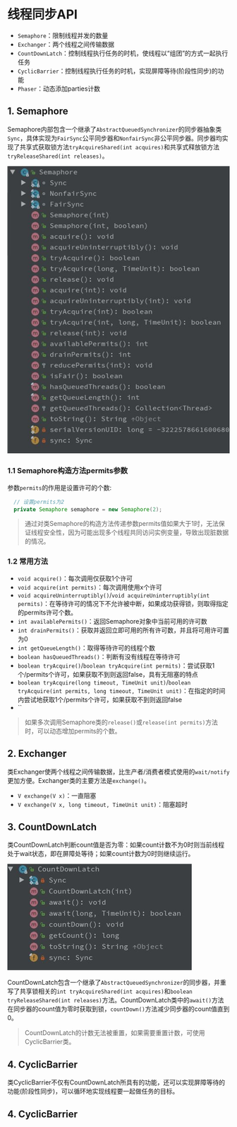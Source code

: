 ﻿# 线程同步API

+ `Semaphore`：限制线程并发的数量
+ `Exchanger`：两个线程之间传输数据
+ `CountDownLatch`：控制线程执行任务的时机，使线程以“组团”的方式一起执行任务
+ `CyclicBarrier`：控制线程执行任务的时机，实现屏障等待(阶段性同步)的功能
+ `Phaser`：动态添加parties计数  

## 1. Semaphore
Semaphore内部包含一个继承了`AbstractQueuedSynchronizer`的同步器抽象类`Sync`，具体实现为`FairSync`公平同步器和`NonfairSync`非公平同步器。同步器均实现了共享式获取锁方法`tryAcquireShared(int acquires)`和共享式释放锁方法`tryReleaseShared(int releases)`。

![Semaphore中的API](img/Semaphore.JPG)

### 1.1 Semaphore构造方法permits参数
参数`permits`的作用是设置许可的个数:  
  ```java
    // 设置permits为2
    private Semaphore semaphore = new Semaphore(2);
  ```
> 通过对类Semaphore的构造方法传递参数permits值如果大于1时，无法保证线程安全性，因为可能出现多个线程共同访问实例变量，导致出现脏数据的情况。  

### 1.2 常用方法
+ `void acquire()`：每次调用仅获取1个许可
+ `void acquire(int permits)`：每次调用使用x个许可  
+ `void acquireUninterruptibly()`/`void acquireUninterruptibly(int permits)`：在等待许可的情况下不允许被中断，如果成功获得锁，则取得指定的permits许可个数。  
+ `int availablePermits()`：返回Semaphore对象中当前可用的许可数
+ `int drainPermits()`：获取并返回立即可用的所有许可数，并且将可用许可置为0  
+ `int getQueueLength()`：取得等待许可的线程个数
+ `boolean hasQueuedThreads()`：判断有没有线程在等待许可
+ `boolean tryAcquire()`/`boolean tryAcquire(int permits)`：尝试获取1个/permits个许可，如果获取不到则返回false，具有无阻塞的特点
+ `boolean tryAcquire(long timeout, TimeUnit unit)`/`boolean tryAcquire(int permits, long timeout, TimeUnit unit)`：在指定的时间内尝试地获取1个/permits个许可，如果获取不到则返回false
+ ``

> 如果多次调用Semaphore类的`release()`或`release(int permits)`方法时，可以动态增加permits的个数。  

## 2. Exchanger
类Exchanger使两个线程之间传输数据，比生产者/消费者模式使用的`wait/notify`更加方便。Exchanger类的主要方法是`exchange()`。  

+ `V exchange(V x)`：一直阻塞
+ `V exchange(V x, long timeout, TimeUnit unit)`：阻塞超时  

## 3. CountDownLatch
类CountDownLatch判断count值是否为零：如果count计数不为0时则当前线程处于wait状态，即在屏障处等待；如果count计数为0时则继续运行。  

![CountDownLatch的API](img/CountDownLatch.JPG)

CountDownLatch包含一个继承了`AbstractQueuedSynchronizer`的同步器，并重写了共享锁相关的`int tryAcquireShared(int acquires)`和`boolean tryReleaseShared(int releases)`方法。CountDownLatch类中的`await()`方法在同步器的count值为零时获取到锁，`countDown()`方法减少同步器的count值直到0。  
> CountDownLatch的计数无法被重置，如果需要重置计数，可使用CyclicBarrier类。  

## 4. CyclicBarrier
类CyclicBarrier不仅有CountDownLatch所具有的功能，还可以实现屏障等待的功能(阶段性同步)，可以循环地实现线程要一起做任务的目标。





## 4. CyclicBarrier












